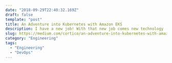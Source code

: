```yaml
---
date: "2018-09-29T22:40:32.169Z"
draft: false
template: "post"
title: An Adventure into Kubernetes with Amazon EKS
description: I have a new job! With that new job comes new technology (and also a cat! But that's another story). This article goes through my work for the past three months, standing up a Kubernetes cluster with Amazon EKS and all of the fun I had along the way. Highlights include setting up monitoring and alerting, a spot instance spark cluster, and having too much power over who can access what resources (yay RBAC!).
slug: https://medium.com/cortico/an-adventure-into-kubernetes-with-amazon-eks-3e67331641fe
category: "Engineering"
tags:
  - "Engineering"
  - "DevOps"
---
```

